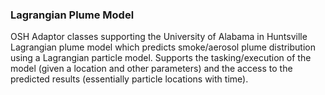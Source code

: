 ### Lagrangian Plume Model
OSH Adaptor classes supporting the University of Alabama in Huntsville Lagrangian plume model which predicts smoke/aerosol plume distribution using a Lagrangian particle model. Supports the tasking/execution of the model (given a location and other parameters) and the access to the predicted results (essentially particle locations with time).
